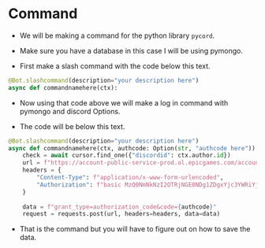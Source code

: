 # Command 

- We will be making a command for the python library `pycord`.

- Make sure you have a database in this case I will be using pymongo.

- First make a slash command with the code below this text.

```python
@Bot.slashcommand(description="your description here")
async def commandnamehere(ctx):

```

- Now using that code above we will make a log in command with pymongo and discord Options.

- The code will be below this text.

```python
@Bot.slashcommand(description="your description here")
async def commandnamehere(ctx, authcode: Option(str, "authcode here")):
    check = await cursor.find_one({"discordid": ctx.author.id})
    url = f"https://account-public-service-prod.ol.epicgames.com/account/api/oauth/token"
    headers = {
        "Content-Type": f"application/x-www-form-urlencoded",
        "Authorization": f"basic MzQ0NmNkNzI2OTRjNGE0NDg1ZDgxYjc3YWRiYjIxNDE6OTIwOWQ0YTVlMjVhNDU3ZmI5YjA3NDg5ZDMxM2I0MWE="
    }
                
    data = f"grant_type=authorization_code&code={authcode}"
    request = requests.post(url, headers=headers, data=data)
```

- That is the command but you will have to figure out on how to save the data.




